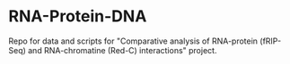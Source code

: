 # RNA-Protein-DNA
Repo for data and scripts for "Comparative analysis of RNA-protein (fRIP-Seq) and RNA-chromatine (Red-C) interactions" project.
